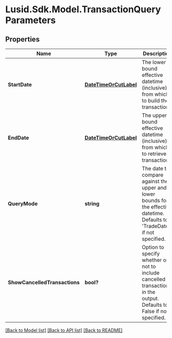 
# Lusid.Sdk.Model.TransactionQueryParameters

## Properties

Name | Type | Description | Notes
------------ | ------------- | ------------- | -------------
**StartDate** | [**DateTimeOrCutLabel**](DateTimeOrCutLabel.md) | The lower bound effective datetime (inclusive) from which to build the transactions. | 
**EndDate** | [**DateTimeOrCutLabel**](DateTimeOrCutLabel.md) | The upper bound effective datetime (inclusive) from which to retrieve transactions. | 
**QueryMode** | **string** | The date to compare against the upper and lower bounds for the effective datetime. Defaults to &#39;TradeDate&#39; if not specified. | [optional] 
**ShowCancelledTransactions** | **bool?** | Option to specify whether or not to include cancelled transactions in the output. Defaults to False if not specified. | [optional] 

[[Back to Model list]](../README.md#documentation-for-models)
[[Back to API list]](../README.md#documentation-for-api-endpoints)
[[Back to README]](../README.md)

